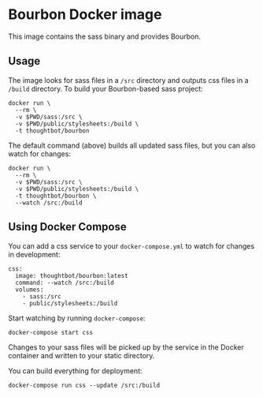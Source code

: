 # Bourbon Docker image

This image contains the sass binary and provides Bourbon.

## Usage

The image looks for sass files in a `/src` directory and outputs css files in a
`/build` directory. To build your Bourbon-based sass project:

    docker run \
      --rm \
      -v $PWD/sass:/src \
      -v $PWD/public/stylesheets:/build \
      -t thoughtbot/bourbon

The default command (above) builds all updated sass files, but you can also
watch for changes:

    docker run \
      --rm \
      -v $PWD/sass:/src \
      -v $PWD/public/stylesheets:/build \
      -t thoughtbot/bourbon \
      --watch /src:/build

## Using Docker Compose

You can add a css service to your `docker-compose.yml` to watch for changes in
development:

```
css:
  image: thoughtbot/bourbon:latest
  command: --watch /src:/build
  volumes:
    - sass:/src
    - public/stylesheets:/build
```

Start watching by running `docker-compose`:

    docker-compose start css

Changes to your sass files will be picked up by the service in the Docker
container and written to your static directory.

You can build everything for deployment:

    docker-compose run css --update /src:/build
